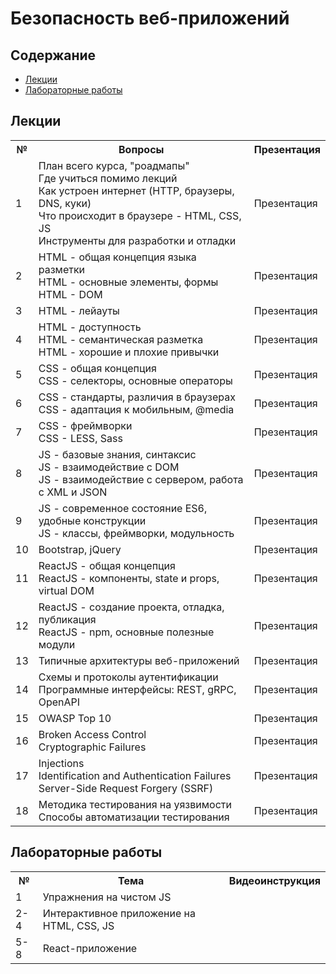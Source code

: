 # Безопасность веб-приложений

## Содержание
- [Лекции](#лекции)
- [Лабораторные работы](#лабораторные-работы)

## Лекции

<table>
<tr>
<th>№</th>
<th>Вопросы</th>
<th>Презентация</th>
</tr>

<tr>
<td>1</td>
<td>План всего курса, "роадмапы"<br/>
Где учиться помимо лекций<br/>
Как устроен интернет (HTTP, браузеры, DNS, куки)<br/>
Что происходит в браузере - HTML, CSS, JS<br/>
Инструменты для разработки и отладки</td>
<td>Презентация</td>
</tr>

<tr>
<td>2</td>
<td>HTML - общая концепция языка разметки<br/>
HTML - основные элементы, формы<br/>
HTML - DOM </td>
<td>Презентация</td>
</tr>

<tr>
<td>3</td>
<td>HTML - лейауты</td>
<td>Презентация</td>
</tr>

<tr>
<td>4</td>
<td>HTML - доступность<br/>
HTML - семантическая разметка<br/>
HTML - хорошие и плохие привычки</td>
<td>Презентация</td>
</tr>

<tr>
<td>5</td>
<td>CSS - общая концепция<br/>
CSS - селекторы, основные операторы</td>
<td>Презентация</td>
</tr>

<tr>
<td>6</td>
<td>CSS - стандарты, различия в браузерах<br/>
CSS - адаптация к мобильным, @media</td>
<td>Презентация</td>
</tr>

<tr>
<td>7</td>
<td>CSS - фреймворки<br/>
CSS - LESS, Sass</td>
<td>Презентация</td>
</tr>

<tr>
<td>8</td>
<td>JS - базовые знания, синтаксис<br/>
JS - взаимодействие с DOM<br/>
JS - взаимодействие с сервером, работа с XML и JSON</td>
<td>Презентация</td>
</tr>

<tr>
<td>9</td>
<td>JS - современное состояние ES6, удобные конструкции<br/>
JS - классы, фреймворки, модульность</td>
<td>Презентация</td>
</tr>

<tr>
<td>10</td>
<td>Bootstrap, jQuery </td>
<td>Презентация</td>
</tr>

<tr>
<td>11</td>
<td>ReactJS - общая концепция<br/>
ReactJS - компоненты, state и props, virtual DOM</td>
<td>Презентация</td>
</tr>

<tr>
<td>12</td>
<td>ReactJS - создание проекта, отладка, публикация<br/>
ReactJS - npm, основные полезные модули</td>
<td>Презентация</td>
</tr>

<tr>
<td>13</td>
<td>Типичные архитектуры веб-приложений</td>
<td>Презентация</td>
</tr>

<tr>
<td>14</td>
<td>Схемы и протоколы аутентификации<br/>
Программные интерфейсы: REST, gRPC, OpenAPI</td>
<td>Презентация</td>
</tr>

<tr>
<td>15</td>
<td>OWASP Top 10</td>
<td>Презентация</td>
</tr>

<tr>
<td>16</td>
<td>Broken Access Control<br/>
Cryptographic Failures </td>
<td>Презентация</td>
</tr>

<tr>
<td>17</td>
<td>Injections<br/>
Identification and Authentication Failures<br/>
Server-Side Request Forgery (SSRF)</td>
<td>Презентация</td>
</tr>

<tr>
<td>18</td>
<td>Методика тестирования на уязвимости<br/>
Способы автоматизации тестирования</td>
<td>Презентация</td>
</tr>


</table>


## Лабораторные работы

<table>
<tr>
<th>№</th>
<th>Тема</th>
<th>Видеоинструкция</th>
</tr>

<tr>
<td>1</td>
<td>Упражнения на чистом JS</td>
<td></td>
</tr>

<tr>
<td>2-4</td>
<td>Интерактивное приложение на HTML, CSS, JS</td>
<td></td>
</tr>

<tr>
<td>5-8</td>
<td>React-приложение</td>
<td></td>
</tr>
</table>
